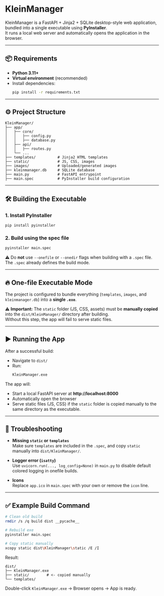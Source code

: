# KleinManager

KleinManager is a FastAPI + Jinja2 + SQLite desktop-style web application, bundled into a single executable using **PyInstaller**.  
It runs a local web server and automatically opens the application in the browser.

---

## 📦 Requirements

- **Python 3.11+**
- **Virtual environment** (recommended)
- Install dependencies:
  ```bash
  pip install -r requirements.txt
  ```

---

## ⚙️ Project Structure

```
KleinManager/
├── app/
│   ├── core/
│   │   ├── config.py
│   │   ├── database.py
│   ├── api/
│   │   ├── routes.py
│   └── ...
├── templates/          # Jinja2 HTML templates
├── static/             # JS, CSS, images
├── images/             # Uploaded/generated images
├── kleinmanager.db     # SQLite database
├── main.py             # FastAPI entrypoint
├── main.spec           # PyInstaller build configuration
```

---

## 🛠️ Building the Executable

### 1. Install PyInstaller
```bash
pip install pyinstaller
```

### 2. Build using the spec file
```bash
pyinstaller main.spec
```

⚠️ Do **not** use `--onefile` or `--onedir` flags when building with a `.spec` file.  
The `.spec` already defines the build mode.

---

## 🔥 One-file Executable Mode

The project is configured to bundle everything (`templates`, `images`, and `kleinmanager.db`) into a **single `.exe`**.  

⚠️ **Important:** The `static` folder (JS, CSS, assets) must be **manually copied** into the `dist/KleinManager/` directory after building.  
Without this step, the app will fail to serve static files.

---

## ▶️ Running the App

After a successful build:

- Navigate to `dist/`
- Run:
  ```bash
  KleinManager.exe
  ```

The app will:
- Start a local FastAPI server at **http://localhost:8000**
- Automatically open the browser
- Serve static files (JS, CSS) if the `static` folder is copied manually to the same directory as the executable.

---

## 🐛 Troubleshooting

- **Missing `static` or `templates`**  
  Make sure `templates` are included in the `.spec`, and copy `static` manually into `dist/KleinManager/`.

- **Logger error (`isatty`)**  
  Use `uvicorn.run(..., log_config=None)` in `main.py` to disable default colored logging in onefile builds.

- **Icons**  
  Replace `app.ico` in `main.spec` with your own or remove the `icon` line.

---

## ✅ Example Build Command

```bash
# Clean old build
rmdir /s /q build dist __pycache__

# Rebuild exe
pyinstaller main.spec

# Copy static manually
xcopy static dist\KleinManager\static /E /I
```

Result:  
```
dist/
├── KleinManager.exe
├── static/        # <- copied manually
└── templates/
```

Double-click `KleinManager.exe` → Browser opens → App is ready.
